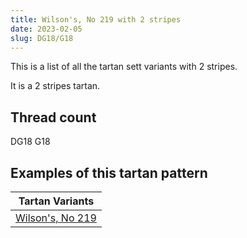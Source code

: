 ```yaml
---
title: Wilson's, No 219 with 2 stripes
date: 2023-02-05
slug: DG18/G18
---
```

This is a list of all the tartan sett variants with 2 stripes.

It is a 2 stripes tartan.


## Thread count
DG18 G18

## Examples of this tartan pattern

| Tartan Variants |
|---------------|
| [Wilson's, No 219](/variants/dg18/g18-dg003000-g008000)||
